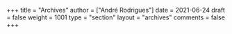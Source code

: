 +++
title = "Archives"
author = ["André Rodrigues"]
date = 2021-06-24
draft = false
weight = 1001
type = "section"
layout = "archives"
comments = false
+++
